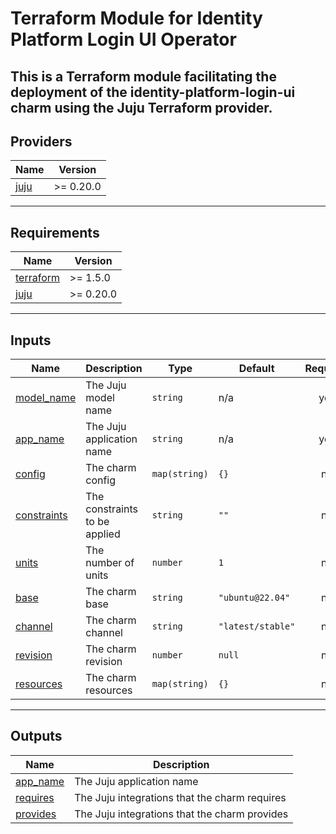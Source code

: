 <!-- BEGIN_TF_DOCS -->
# Terraform Module for Identity Platform Login UI Operator

This is a Terraform module facilitating the deployment of the
identity-platform-login-ui charm using the Juju Terraform provider.
---
## Providers

| Name | Version |
|------|---------|
| <a name="provider_juju"></a> [juju](#provider\_juju) | >= 0.20.0 |
---
## Requirements

| Name | Version |
|------|---------|
| <a name="requirement_terraform"></a> [terraform](#requirement\_terraform) | >= 1.5.0 |
| <a name="requirement_juju"></a> [juju](#requirement\_juju) | >= 0.20.0 |
---
## Inputs

| Name | Description | Type | Default | Required |
|------|-------------|------|---------|:--------:|
| <a name="input_model_name"></a> [model\_name](#input\_model\_name) | The Juju model name | `string` | n/a | yes |
| <a name="input_app_name"></a> [app\_name](#input\_app\_name) | The Juju application name | `string` | n/a | yes |
| <a name="input_config"></a> [config](#input\_config) | The charm config | `map(string)` | `{}` | no |
| <a name="input_constraints"></a> [constraints](#input\_constraints) | The constraints to be applied | `string` | `""` | no |
| <a name="input_units"></a> [units](#input\_units) | The number of units | `number` | `1` | no |
| <a name="input_base"></a> [base](#input\_base) | The charm base | `string` | `"ubuntu@22.04"` | no |
| <a name="input_channel"></a> [channel](#input\_channel) | The charm channel | `string` | `"latest/stable"` | no |
| <a name="input_revision"></a> [revision](#input\_revision) | The charm revision | `number` | `null` | no |
| <a name="input_resources"></a> [resources](#input\_resources) | The charm resources | `map(string)` | `{}` | no |
---
## Outputs

| Name | Description |
|------|-------------|
| <a name="output_app_name"></a> [app\_name](#output\_app\_name) | The Juju application name |
| <a name="output_requires"></a> [requires](#output\_requires) | The Juju integrations that the charm requires |
| <a name="output_provides"></a> [provides](#output\_provides) | The Juju integrations that the charm provides |
<!-- END_TF_DOCS -->